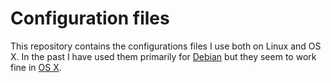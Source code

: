 # Configuration files

This repository contains the configurations files I use both on Linux and OS X.
In the past I have used them primarily for [Debian][0] but they seem to work
fine in [OS X][1].

[0]: https://debian.org
[1]: http://www.apple.com/osx/
